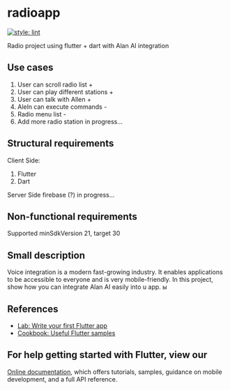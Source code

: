 # radioapp

[![style: lint](https://img.shields.io/badge/style-lint-4BC0F5.svg)](https://pub.dev/packages/lint)

Radio project using flutter + dart with  Alan AI integration

## Use cases

 1. User can scroll radio list +
 2. User can play different stations +
 3. User can talk with Allen +
 4. Aleln can execute commands -
 5. Radio menu list -
 6. Add more radio station in progress...

## Structural requirements
Client Side:
1. Flutter 
2. Dart

Server Side firebase (?) in progress...

## Non-functional requirements
Supported minSdkVersion 21, target 30

## Small description
Voice integration is a modern fast-growing industry. 
It enables applications to be accessible to everyone and is very mobile-friendly. 
In this project, show how you can integrate Alan AI easily into u app.
ы
## References
- [Lab: Write your first Flutter app](https://flutter.dev/docs/get-started/codelab)
- [Cookbook: Useful Flutter samples](https://flutter.dev/docs/cookbook)

## For help getting started with Flutter, view our
[Online documentation](https://flutter.dev/docs), which offers tutorials,
samples, guidance on mobile development, and a full API reference.






